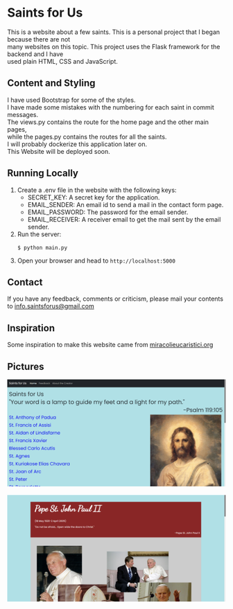 # Saints for Us

This is a website about a few saints. This is a personal project that I began because there are not  
many websites on this topic. This project uses the Flask framework for the backend and I have  
used plain HTML, CSS and JavaScript.

## Content and Styling

I have used Bootstrap for some of the styles.  
I have made some mistakes with the numbering for each saint in commit messages.  
The views.py contains the route for the home page and the other main pages,  
while the pages.py contains the routes for all the saints.  
I will probably dockerize this application later on.  
This Website will be deployed soon.

## Running Locally
1. Create a .env file in the website with the following keys:  
   * SECRET_KEY: A secret key for the application.
   * EMAIL_SENDER: An email id to send a mail in the contact form page.
   * EMAIL_PASSWORD: The password for the email sender.
   * EMAIL_RECEIVER: A receiver email to get the mail sent by the email sender.
2. Run the server:  
   ```
   $ python main.py
   ```
3. Open your browser and head to `http://localhost:5000`


## Contact
If you have any feedback, comments or criticism, please mail your contents to info.saintsforus@gmail.com

## Inspiration
Some inspiration to make this website came from [miracolieucaristici.org](http://www.miracolieucaristici.org/)

## Pictures

<p align="center">
    <img src="img1.png">
    <br>
    <br>
    <img src="img2.png">
</p>
